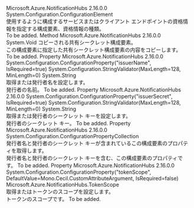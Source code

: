 <Type Name="SharedSecretElement" FullName="Microsoft.Azure.NotificationHubs.Configuration.SharedSecretElement">
  <TypeSignature Language="C#" Value="public class SharedSecretElement : System.Configuration.ConfigurationElement" />
  <TypeSignature Language="ILAsm" Value=".class public auto ansi beforefieldinit SharedSecretElement extends System.Configuration.ConfigurationElement" />
  <TypeSignature Language="DocId" Value="T:Microsoft.Azure.NotificationHubs.Configuration.SharedSecretElement" />
  <TypeSignature Language="VB.NET" Value="Public Class SharedSecretElement&#xA;Inherits ConfigurationElement" />
  <TypeSignature Language="F#" Value="type SharedSecretElement = class&#xA;    inherit ConfigurationElement" />
  <AssemblyInfo>
    <AssemblyName>Microsoft.Azure.NotificationHubs</AssemblyName>
    <AssemblyVersion>2.16.0.0</AssemblyVersion>
  </AssemblyInfo>
  <Base>
    <BaseTypeName>System.Configuration.ConfigurationElement</BaseTypeName>
  </Base>
  <Interfaces />
  <Docs>
    <summary>使用するように構成するサービスまたはクライアント エンドポイントの資格情報を指定する構成要素、<see cref="F:Microsoft.Azure.NotificationHubs.TransportClientCredentialType.SharedSecret" />資格情報の種類。</summary>
    <remarks>To be added.</remarks>
  </Docs>
  <Members>
    <Member MemberName="CopyFrom">
      <MemberSignature Language="C#" Value="public void CopyFrom (Microsoft.Azure.NotificationHubs.Configuration.SharedSecretElement source);" />
      <MemberSignature Language="ILAsm" Value=".method public hidebysig instance void CopyFrom(class Microsoft.Azure.NotificationHubs.Configuration.SharedSecretElement source) cil managed" />
      <MemberSignature Language="DocId" Value="M:Microsoft.Azure.NotificationHubs.Configuration.SharedSecretElement.CopyFrom(Microsoft.Azure.NotificationHubs.Configuration.SharedSecretElement)" />
      <MemberSignature Language="VB.NET" Value="Public Sub CopyFrom (source As SharedSecretElement)" />
      <MemberSignature Language="F#" Value="member this.CopyFrom : Microsoft.Azure.NotificationHubs.Configuration.SharedSecretElement -&gt; unit" Usage="sharedSecretElement.CopyFrom source" />
      <MemberType>Method</MemberType>
      <AssemblyInfo>
        <AssemblyName>Microsoft.Azure.NotificationHubs</AssemblyName>
        <AssemblyVersion>2.16.0.0</AssemblyVersion>
      </AssemblyInfo>
      <ReturnValue>
        <ReturnType>System.Void</ReturnType>
      </ReturnValue>
      <Parameters>
        <Parameter Name="source" Type="Microsoft.Azure.NotificationHubs.Configuration.SharedSecretElement" />
      </Parameters>
      <Docs>
        <param name="source">コピーされる共有シークレット構成要素。</param>
        <summary>この構成要素に指定した共有シークレット構成要素の内容をコピーします。</summary>
        <remarks>To be added.</remarks>
      </Docs>
    </Member>
    <Member MemberName="IssuerName">
      <MemberSignature Language="C#" Value="public string IssuerName { get; set; }" />
      <MemberSignature Language="ILAsm" Value=".property instance string IssuerName" />
      <MemberSignature Language="DocId" Value="P:Microsoft.Azure.NotificationHubs.Configuration.SharedSecretElement.IssuerName" />
      <MemberSignature Language="VB.NET" Value="Public Property IssuerName As String" />
      <MemberSignature Language="F#" Value="member this.IssuerName : string with get, set" Usage="Microsoft.Azure.NotificationHubs.Configuration.SharedSecretElement.IssuerName" />
      <MemberType>Property</MemberType>
      <AssemblyInfo>
        <AssemblyName>Microsoft.Azure.NotificationHubs</AssemblyName>
        <AssemblyVersion>2.16.0.0</AssemblyVersion>
      </AssemblyInfo>
      <Attributes>
        <Attribute>
          <AttributeName>System.Configuration.ConfigurationProperty("issuerName", IsRequired=true)</AttributeName>
        </Attribute>
        <Attribute>
          <AttributeName>System.Configuration.StringValidator(MaxLength=128, MinLength=0)</AttributeName>
        </Attribute>
      </Attributes>
      <ReturnValue>
        <ReturnType>System.String</ReturnType>
      </ReturnValue>
      <Docs>
        <summary>取得または発行者名を設定します。</summary>
        <value>発行者の名前。</value>
        <remarks>To be added.</remarks>
      </Docs>
    </Member>
    <Member MemberName="IssuerSecret">
      <MemberSignature Language="C#" Value="public string IssuerSecret { get; set; }" />
      <MemberSignature Language="ILAsm" Value=".property instance string IssuerSecret" />
      <MemberSignature Language="DocId" Value="P:Microsoft.Azure.NotificationHubs.Configuration.SharedSecretElement.IssuerSecret" />
      <MemberSignature Language="VB.NET" Value="Public Property IssuerSecret As String" />
      <MemberSignature Language="F#" Value="member this.IssuerSecret : string with get, set" Usage="Microsoft.Azure.NotificationHubs.Configuration.SharedSecretElement.IssuerSecret" />
      <MemberType>Property</MemberType>
      <AssemblyInfo>
        <AssemblyName>Microsoft.Azure.NotificationHubs</AssemblyName>
        <AssemblyVersion>2.16.0.0</AssemblyVersion>
      </AssemblyInfo>
      <Attributes>
        <Attribute>
          <AttributeName>System.Configuration.ConfigurationProperty("issuerSecret", IsRequired=true)</AttributeName>
        </Attribute>
        <Attribute>
          <AttributeName>System.Configuration.StringValidator(MaxLength=128, MinLength=0)</AttributeName>
        </Attribute>
      </Attributes>
      <ReturnValue>
        <ReturnType>System.String</ReturnType>
      </ReturnValue>
      <Docs>
        <summary>取得または発行者のシークレット キーを設定します。</summary>
        <value>発行者のシークレット キー。</value>
        <remarks>To be added.</remarks>
      </Docs>
    </Member>
    <Member MemberName="Properties">
      <MemberSignature Language="C#" Value="protected override System.Configuration.ConfigurationPropertyCollection Properties { get; }" />
      <MemberSignature Language="ILAsm" Value=".property instance class System.Configuration.ConfigurationPropertyCollection Properties" />
      <MemberSignature Language="DocId" Value="P:Microsoft.Azure.NotificationHubs.Configuration.SharedSecretElement.Properties" />
      <MemberSignature Language="VB.NET" Value="Protected Overrides ReadOnly Property Properties As ConfigurationPropertyCollection" />
      <MemberSignature Language="F#" Value="member this.Properties : System.Configuration.ConfigurationPropertyCollection" Usage="Microsoft.Azure.NotificationHubs.Configuration.SharedSecretElement.Properties" />
      <MemberType>Property</MemberType>
      <AssemblyInfo>
        <AssemblyName>Microsoft.Azure.NotificationHubs</AssemblyName>
        <AssemblyVersion>2.16.0.0</AssemblyVersion>
      </AssemblyInfo>
      <ReturnValue>
        <ReturnType>System.Configuration.ConfigurationPropertyCollection</ReturnType>
      </ReturnValue>
      <Docs>
        <summary>発行者名と発行者のシークレット キーが含まれているこの構成要素のプロパティを取得します。</summary>
        <value>発行者名と発行者のシークレット キーを含む、この構成要素のプロパティです。</value>
        <remarks>To be added.</remarks>
      </Docs>
    </Member>
    <Member MemberName="TokenScope">
      <MemberSignature Language="C#" Value="public Microsoft.Azure.NotificationHubs.TokenScope TokenScope { get; set; }" />
      <MemberSignature Language="ILAsm" Value=".property instance valuetype Microsoft.Azure.NotificationHubs.TokenScope TokenScope" />
      <MemberSignature Language="DocId" Value="P:Microsoft.Azure.NotificationHubs.Configuration.SharedSecretElement.TokenScope" />
      <MemberSignature Language="VB.NET" Value="Public Property TokenScope As TokenScope" />
      <MemberSignature Language="F#" Value="member this.TokenScope : Microsoft.Azure.NotificationHubs.TokenScope with get, set" Usage="Microsoft.Azure.NotificationHubs.Configuration.SharedSecretElement.TokenScope" />
      <MemberType>Property</MemberType>
      <AssemblyInfo>
        <AssemblyName>Microsoft.Azure.NotificationHubs</AssemblyName>
        <AssemblyVersion>2.16.0.0</AssemblyVersion>
      </AssemblyInfo>
      <Attributes>
        <Attribute>
          <AttributeName>System.Configuration.ConfigurationProperty("tokenScope", DefaultValue=Mono.Cecil.CustomAttributeArgument, IsRequired=false)</AttributeName>
        </Attribute>
      </Attributes>
      <ReturnValue>
        <ReturnType>Microsoft.Azure.NotificationHubs.TokenScope</ReturnType>
      </ReturnValue>
      <Docs>
        <summary>取得またはトークンのスコープを設定します。</summary>
        <value>トークンのスコープです。</value>
        <remarks>To be added.</remarks>
      </Docs>
    </Member>
  </Members>
</Type>